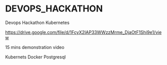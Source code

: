 # DEVOPS_HACKATHON
Devops Hackathon Kubernetes

https://drive.google.com/file/d/1FcyX2IAP33WWzzMrme_DjaOtF1Shi9e1/view

15 mins demonstration video

Kubernets
Docker
Postgresql
